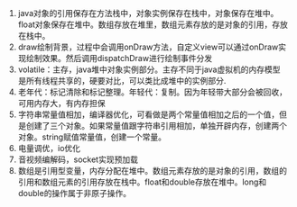 1. java对象的引用保存在方法栈中，对象实例保存在栈中，对象保存在堆中。float对象保存在堆中。数组存放在堆里，数组元素存放的是对象的引用，存放在栈中。
2. draw绘制背景，过程中会调用onDraw方法，自定义view可以通过onDraw实现绘制效果。然后调用dispatchDraw进行绘制事件分发
3. volatile：主存，java堆中对象实例部分。主存不同于java虚拟机的内存模型 是所有线程共享的，硬要对比，可以类比成堆中的实例部分.
4. 老年代：标记清除和标记整理。年轻代：复制。因为年轻带大部分会被回收，可用内存大，有内存担保
5. 字符串常量值相加，编译器优化，可看做是两个常量值相加之后的一个值，但是创建了三个对象。如果常量值跟字符串引用相加，单独开辟内存，创建两个对象。string赋值常量值，创建一个常量。
6. 电量调优，io优化
7. 音视频编解码，socket实现预加载
8. 数组是引用型变量，内存分配在堆中。数组元素存放的是对象的引用，数组的引用和数组元素的引用存放在栈中。float和double存放在堆中。long和double的操作属于非原子操作。